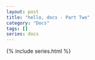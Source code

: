 ```yaml
---
layout: post
title: "hello, docs - Part Two"
category: "Docs"
tags: []
series: docs
---
```


{% include series.html %}